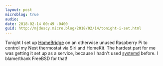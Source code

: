 ```yaml
---
layout: post
microblog: true
audio: 
date: 2018-02-14 00:49 -0400
guid: http://mjdescy.micro.blog/2018/02/14/tonight-i-set.html
---
```

Tonight I set up [HomeBridge](https://github.com/nfarina/homebridge) on an otherwise unused Raspberry Pi to control my Nest thermostat via Siri and HomeKit. The hardest part for me was getting it set up as a service, because I hadn't used [systemd](https://en.wikipedia.org/wiki/Systemd) before. I blame/thank FreeBSD for that!
